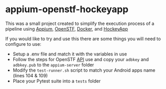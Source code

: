 # appium-openstf-hockeyapp

This was a small project created to simplify the execution process of a pipeline using [Appium](http://appium.io), [OpenSTF](https://openstf.io), [Docker](https://www.docker.com), and [HockeyApp](https://www.hockeyapp.net)

If you would like to try and use this there are some things you will need to configure to use:

* Setup a .env file and match it with the variables in use  
* Follow the steps for OpenSTF [API](https://github.com/openstf/stf/blob/master/doc/API.md) use and copy your `adbkey` and `adbkey.pub` to the `appium-server` folder  
* Modify the `test-runner.sh` script to match your Android apps name (lines 104 & 109)  
* Place your Pytest suite into a `tests` folder
